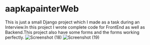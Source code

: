 # aapkapainterWeb
This is just a small Django project which I made as a task during an Interview.In this project I wrote complete code for FrontEnd as well as Backend.This project also have some forms and the forms working perfectly.
![Screenshot (18)](https://user-images.githubusercontent.com/74395379/211183290-52649223-94ff-44ac-b834-dca377506e5c.png)
![Screenshot (19)](https://user-images.githubusercontent.com/74395379/211183292-79f1368f-da12-4c41-befb-12ef9142c822.png)
